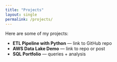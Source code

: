 ```yaml
---
title: "Projects"
layout: single
permalink: /projects/
---
```


Here are some of my projects:  

- **ETL Pipeline with Python** — link to GitHub repo  
- **AWS Data Lake Demo** — link to repo or post  
- **SQL Portfolio** — queries + analysis

